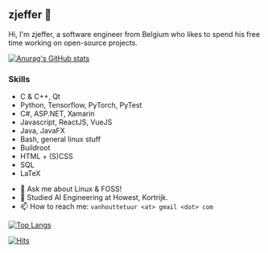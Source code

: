 ## zjeffer 👋

Hi, I'm zjeffer, a software engineer from Belgium who likes to spend his free time working on open-source projects.

[![Anurag's GitHub stats](https://github-readme-stats.vercel.app/api?username=zjeffer&count_private=true&show_icons=true&theme=nord&include_all_commits=true)](https://github.com/anuraghazra/github-readme-stats)

### Skills

* C & C++, Qt
* Python, Tensorflow, PyTorch, PyTest
* C#, ASP.NET, Xamarin
* Javascript, ReactJS, VueJS
* Java, JavaFX
* Bash, general linux stuff
* Buildroot
* HTML + (S)CSS
* SQL
* LaTeX


- 💬 Ask me about Linux & FOSS!
- 📖 Studied AI Engineering at Howest, Kortrijk.
- 📫 How to reach me: `vanhouttetuur <at> gmail <dot> com`

[![Top Langs](https://github-readme-stats.vercel.app/api/top-langs/?username=zjeffer&layout=compact&theme=nord&langs_count=8&hide=html)](https://github.com/anuraghazra/github-readme-stats)

[![Hits](https://hits.seeyoufarm.com/api/count/incr/badge.svg?url=https%3A%2F%2Fgithub.com%2Fzjeffer&count_bg=%235E81AC&title_bg=%23555555&icon=&icon_color=%235E81AC&title=hits&edge_flat=false)](https://hits.seeyoufarm.com)

